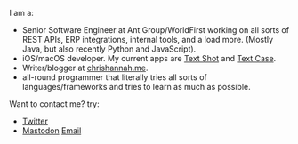 I am a:
- Senior Software Engineer at Ant Group/WorldFirst working on all sorts of REST APIs, ERP integrations, internal tools, and a load more. (Mostly Java, but also recently Python and JavaScript).
- iOS/macOS developer. My current apps are [Text Shot](https://chrishannah.me/text-shot/) and [Text Case](https://textcase.app/).
- Writer/blogger at [chrishannah.me](https://chrishannah.me).
- all-round programmer that literally tries all sorts of languages/frameworks and tries to learn as much as possible.

Want to contact me? try:
- <a rel="me" href="https://twitter.com/chrishannah">Twitter</a>
- <a rel="me" href="https://fosstodon.org/@chrishannah">Mastodon</a>
[Email](mailto:me@chrishannah.me)

